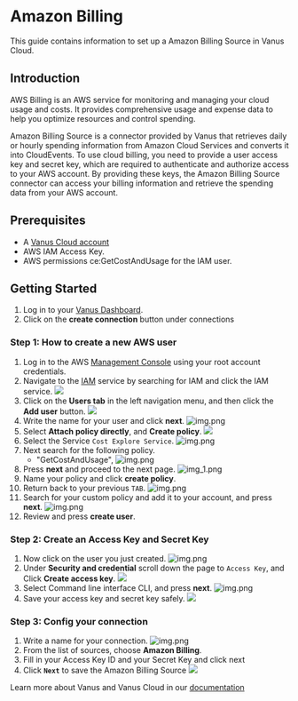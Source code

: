 # Amazon Billing

This guide contains information to set up a Amazon Billing Source in Vanus Cloud.

## Introduction

AWS Billing is an AWS service for monitoring and managing your cloud usage and costs. It provides comprehensive usage and expense data to help you optimize resources and control spending.

Amazon Billing Source is a connector provided by Vanus that retrieves daily or hourly spending information from Amazon Cloud Services and converts it into CloudEvents. To use cloud billing, you need to provide a user access key and secret key, which are required to authenticate and authorize access to your AWS account. By providing these keys, the Amazon Billing Source connector can access your billing information and retrieve the spending data from your AWS account.

## Prerequisites

- A [Vanus Cloud account](https://cloud.vanus.ai)
- AWS IAM Access Key.
- AWS permissions ce:GetCostAndUsage for the IAM user.

## Getting Started

1. Log in to your [Vanus Dashboard](https://cloud.vanus.ai/dashboard).
2. Click on the **create connection** button under connections

### Step 1: How to create a new AWS user

1. Log in to the AWS [Management Console](https://aws.amazon.com) using your root account credentials.
2. Navigate to the [IAM](https://console.aws.amazon.com/iam/) service by searching for IAM and click the IAM service.
   ![](images/findIAM.png)
3. Click on the **Users tab** in the left navigation menu, and then click the **Add user** button.
![](images/AddUser.png)
4. Write the name for your user and click **next**.
![img.png](images/setname.png)
5. Select **Attach policy directly**, and **Create policy**.
![](images/permissionoption.png)
6. Select the Service `Cost Explore Service`.
![img.png](images/searchcost.png)
7. Next search for the following policy.
   - "GetCostAndUsage", 
![img.png](images/search.png)
8. Press **next** and proceed to the next page.
![img_1.png](images/tag.png)
9. Name your policy and click **create policy**.
10. Return back to your previous `TAB`.
![img.png](images/tab.png)
11. Search for your custom policy and add it to your account, and press **next**.
![img.png](images/policy.png)
12. Review and press **create user**.

### Step 2: Create an Access Key and Secret Key
1. Now click on the user you just created.
![img.png](images/user.png)
2. Under **Security and credential** scroll down the page to `Access Key`, and Click **Create access key**.
    ![](images/createAccesskey.png)
3. Select Command line interface CLI, and press **next**.
![img.png](images/CLI.png)
4. Save your access key and secret key safely.
    ![](images/img.png)

### Step 3: Config your connection

1. Write a name for your connection.
      ![img.png](images/name.png)
2. From the list of sources, choose **Amazon Billing**.
3. Fill in your Access Key ID and your Secret Key and click next
4. Click **`Next`** to save the Amazon Billing Source
![](images/aws-billing.png)

Learn more about Vanus and Vanus Cloud in our [documentation](https://docs.vanus.ai)